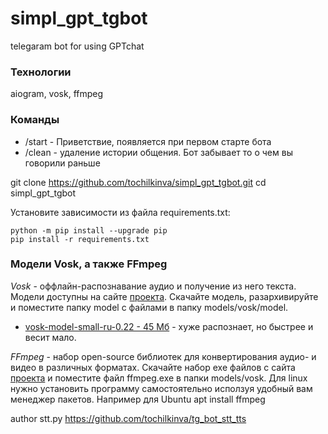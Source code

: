 # simpl_gpt_tgbot
telegaram bot for using GPTchat

### Технологии
aiogram, vosk, ffmpeg

### Команды
- /start - Приветствие, появляется при первом старте бота
- /clean - удаление истории общения. Бот забывает то о чем вы говорили раньше

git clone https://github.com/tochilkinva/simpl_gpt_tgbot.git
cd simpl_gpt_tgbot

Установите зависимости из файла requirements.txt:

```
python -m pip install --upgrade pip
pip install -r requirements.txt
```

### Модели Vosk, а также FFmpeg

*Vosk* - оффлайн-распознавание аудио и получение из него текста. Модели доступны на сайте [проекта](https://alphacephei.com/vosk/models "Vosk - оффлайн-распознавание аудио"). Скачайте модель, разархивируйте и поместите папку model с файлами в папку models/vosk/model.
- [vosk-model-small-ru-0.22 - 45 Мб](https://alphacephei.com/vosk/models/vosk-model-small-ru-0.22.zip "Модель vosk-model-small-ru-0.22 - 45 Мб") - хуже распознает, но быстрее и весит мало.

*FFmpeg* - набор open-source библиотек для конвертирования аудио- и видео в различных форматах.
Скачайте набор exe файлов с сайта [проекта](https://ffmpeg.org/download.html "FFmpeg - набор open-source библиотек для конвертирования аудио- и видео в различных форматах.") и поместите файл ffmpeg.exe в папки models/vosk. Для linux нужно установить программу самостоятельно исползуя удобный вам менеджер пакетов. Например для Ubuntu apt install ffmpeg



author stt.py https://github.com/tochilkinva/tg_bot_stt_tts
